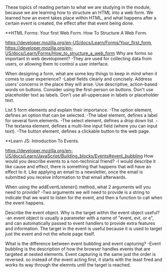 These topics of reading pertain to what we are studying in the module, because we are learning how to structure an HTML into a web form. We learned how an event takes place within HTML, and what happens after a certain event is created, the effect after that event being done.

**HTML Forms: Your first Web Form. How To Structure A Web Form.

https://developer.mozilla.org/en-US/docs/Learn/Forms/Your_first_form, https://developer.mozilla.org/en-US/docs/Learn/Forms/How_to_structure_a_web_form
Why are forms so important in web development? -They are used for collecting data from users, or allowing them to control a user interface.

When designing a form, what are some key things to keep in mind when it comes to user experience? -Label fields clearly and concisely. Address users' concerns in the place they will arise. Use descriptive, action-based words on buttons. Consider using the first-person on buttons. Don't use placeholder text as labels. Don't use all-uppercase in labels or placeholder text.

List 5 form elements and explain their importance. 
-The option element, defines an option that can be selected. 
-The label element, defines a label for several form elements.
-The select element, defines a drop down list.
-The textarea element, defines a multi-line input field (where you can input text).
-The button element, defines a clickable button to the web page.

**Learn JS: Introduction To Events.

https://developer.mozilla.org/en-US/docs/Learn/JavaScript/Building_blocks/Events#event_bubbling
How would you describe events to a non-technical friend? -I would describe it like cause and effect, there is something that happens that will have an effect to it. Like applying an email to a newsletter, once the email is submitted you receive information to that email afterwards.

When using the addEventListener() method, what 2 arguments will you need to provide? -Two arguments we will need to provide is a string to indicate that we want to listen for the event, and then a function to call when the event happens.

Describe the event object. Why is the target within the event object useful? -an event object is usually a parameter with a name of "event, evt, or e", and can automatically passed to event handlers to provide extra features and information. The target in the event is useful because it is used to target just the event and not the whole page itself.

What is the difference between event bubbling and event capturing? -Event bubbling is the description of how the browser handles events that are targeted at nested elements. Event capturing is the same just the order is reversed. so instead of the event acting first, it starts with the least fired and works its way through the elemnts until the target is reached.
